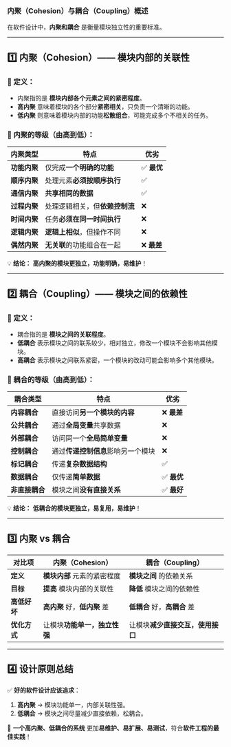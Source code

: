 ### **内聚（Cohesion）与耦合（Coupling）概述**  

在软件设计中，**内聚和耦合** 是衡量模块独立性的重要标准。  

---

## **1️⃣ 内聚（Cohesion）—— 模块内部的关联性**  
### **🔹 定义：**  
- 内聚指的是 **模块内部各个元素之间的紧密程度**。  
- **高内聚** 意味着模块的各个部分**紧密相关**，只负责一个清晰的功能。  
- **低内聚** 则意味着模块内部的功能**松散组合**，可能完成多个不相关的任务。  

### **🔹 内聚的等级（由高到低）**：
| **内聚类型** | **特点**            | **优劣**   |
|----------|-------------------|----------|
| **功能内聚** | 仅完成**一个明确的功能**    | ✅ **最优** |
| **顺序内聚** | 处理元素**必须按顺序执行**   | ✅        |
| **通信内聚** | **共享相同的数据**       | ✅        |
| **过程内聚** | 处理逻辑相关，但**依赖控制流** | ❌        |
| **时间内聚** | 任务**必须在同一时间执行**   | ❌        |
| **逻辑内聚** | **逻辑上相似**，但操作不同   | ❌        |
| **偶然内聚** | **无关联**的功能组合在一起   | ❌ **最差** |

💡 **结论：** **高内聚的模块更独立，功能明确，易维护**！  

---

## **2️⃣ 耦合（Coupling）—— 模块之间的依赖性**  
### **🔹 定义：**  
- 耦合指的是 **模块之间的关联程度**。  
- **低耦合** 表示模块之间的联系较少，相对独立，修改一个模块不会影响其他模块。  
- **高耦合** 表示模块之间联系紧密，一个模块的改动可能会影响多个其他模块。  

### **🔹 耦合的等级（由高到低）**：
| **耦合类型**  | **特点**              | **优劣**   |
|-----------|---------------------|----------|
| **内容耦合**  | 直接访问**另一个模块的内容**    | ❌ **最差** |
| **公共耦合**  | 通过**全局变量**共享数据      | ❌        |
| **外部耦合**  | 访问同一个**全局简单变量**     | ❌        |
| **控制耦合**  | 通过**传递控制信息**影响另一个模块 | ❌        |
| **标记耦合**  | 传递**复杂数据结构**        | ✅        |
| **数据耦合**  | 仅传递**简单数据**         | ✅ **最优** |
| **非直接耦合** | 模块之间**没有直接关系**      | ✅ **最好** |

💡 **结论：** **低耦合的模块更独立，易复用，易维护**！  

---

## **3️⃣ 内聚 vs 耦合**
| **对比项**  | **内聚（Cohesion）**    | **耦合（Coupling）**    |
|----------|---------------------|---------------------|
| **定义**   | **模块内部** 元素的紧密程度    | **模块之间** 的依赖关系      |
| **目标**   | **提高** 模块内部的关联性     | **降低** 模块之间的依赖性     |
| **高低好坏** | **高内聚** 好，**低内聚** 差 | **低耦合** 好，**高耦合** 差 |
| **优化方式** | 让模块**功能单一，独立性强**    | 让模块**减少直接交互，使用接口**  |

---

## **4️⃣ 设计原则总结**
✅ **好的软件设计应该追求**：
1. **高内聚** → 模块功能单一，内部关联性强。  
2. **低耦合** → 模块之间尽量减少直接依赖，松耦合。  

🚀 **一个高内聚、低耦合的系统** 更加**易维护、易扩展、易测试**，符合**软件工程的最佳实践**！